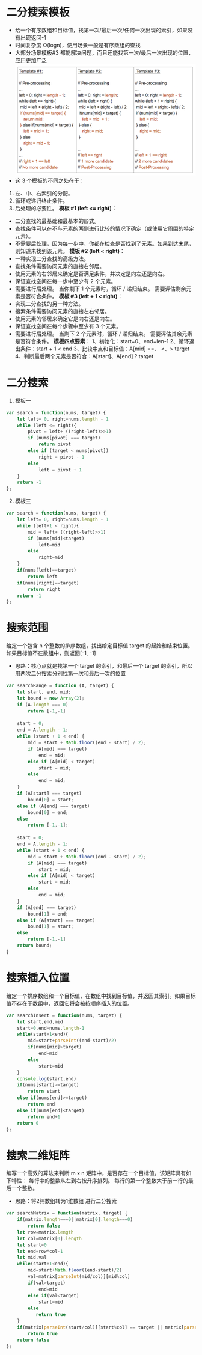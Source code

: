 # 二分搜索模板
* 给一个有序数组和目标值，找第一次/最后一次/任何一次出现的索引，如果没有出现返回-1
* 时间复杂度 O(logn)，使用场景一般是有序数组的查找
* 大部分场景模板#3 都能解决问题，而且还能找第一次/最后一次出现的位置，应用更加广泛
![avatar](../.assets/Template_BinarySearch.png)
* 这 3 个模板的不同之处在于：
1. 左、中、右索引的分配。
2. 循环或递归终止条件。
3. 后处理的必要性。
**模板 #1 (left <= right)**：
- 二分查找的最基础和最基本的形式。
- 查找条件可以在不与元素的两侧进行比较的情况下确定（或使用它周围的特定元素）。
- 不需要后处理，因为每一步中，你都在检查是否找到了元素。如果到达末尾，则知道未找到该元素。
**模板 #2 (left < right)**：
- 一种实现二分查找的高级方法。
- 查找条件需要访问元素的直接右邻居。
- 使用元素的右邻居来确定是否满足条件，并决定是向左还是向右。
- 保证查找空间在每一步中至少有 2 个元素。
- 需要进行后处理。 当你剩下 1 个元素时，循环 / 递归结束。 需要评估剩余元素是否符合条件。
**模板 #3 (left + 1 < right)**：
- 实现二分查找的另一种方法。
- 搜索条件需要访问元素的直接左右邻居。
- 使用元素的邻居来确定它是向右还是向左。
- 保证查找空间在每个步骤中至少有 3 个元素。
- 需要进行后处理。 当剩下 2 个元素时，循环 / 递归结束。 需要评估其余元素是否符合条件。
**模板四点要素**：
1、初始化：start=0、end=len-1
2、循环退出条件：start + 1 < end
3、比较中点和目标值：A[mid] ==、 <、> target
4、判断最后两个元素是否符合：A[start]、A[end] ? target
# 二分搜索
1. 模板一
```javascript
var search = function(nums, target) {
    let left= 0, right=nums.length - 1
    while (left <= right){
        pivot = left+ ((right-left)>>1)
        if (nums[pivot] === target)
            return pivot
        else if (target < nums[pivot])
            right = pivot - 1
        else
            left = pivot + 1
    }
    return -1
};
```
2. 模板三
```javascript
var search = function(nums, target) {
    let left= 0, right=nums.length - 1
    while (left+1 < right){
        mid = left+ ((right-left)>>1)
        if (nums[mid]<target)
            left=mid
        else
            right=mid
    }
    if(nums[left]==target)
        return left
    if(nums[right]==target)
        return right
    return -1
};
```
# 搜索范围
给定一个包含 n 个整数的排序数组，找出给定目标值 target 的起始和结束位置。 如果目标值不在数组中，则返回[-1, -1]
* 思路：核心点就是找第一个 target 的索引，和最后一个 target 的索引，所以用两次二分搜索分别找第一次和最后一次的位置
```javascript
var searchRange = function (A, target) {
    let start, end, mid;
    let bound = new Array(2); 
    if (A.length === 0) 
        return [-1,-1]
        
    start = 0; 
    end = A.length - 1;
    while (start + 1 < end) {
        mid = start + Math.floor((end - start) / 2);
        if (A[mid] === target) 
            end = mid;
        else if (A[mid] < target)
            start = mid;
        else
            end = mid;
    }
    if (A[start] === target)
        bound[0] = start;
    else if (A[end] === target)
        bound[0] = end;
    else
        return [-1,-1];
        
    start = 0;
    end = A.length - 1;
    while (start + 1 < end) {
        mid = start + Math.floor((end - start) / 2);
        if (A[mid] === target)
            start = mid;
        else if (A[mid] < target)
            start = mid;
        else
            end = mid;
    }
    if (A[end] === target)
        bound[1] = end;
    else if (A[start] === target)
        bound[1] = start;
    else
        return [-1,-1]
    return bound;
}
```
# 搜索插入位置
给定一个排序数组和一个目标值，在数组中找到目标值，并返回其索引。如果目标值不存在于数组中，返回它将会被按顺序插入的位置。
```javascript
var searchInsert = function(nums, target) {
    let start,end,mid
    start=0,end=nums.length-1
    while(start+1<end){
        mid=start+parseInt((end-start)/2)
        if(nums[mid]>target)
            end=mid
        else    
            start=mid
    }
    console.log(start,end)
    if(nums[start]>=target)
        return start
    else if(nums[end]>=target)
        return end
    else if(nums[end]<target)
        return end+1
    return 0
};
```
# 搜索二维矩阵
编写一个高效的算法来判断 m x n 矩阵中，是否存在一个目标值。该矩阵具有如下特性：
每行中的整数从左到右按升序排列。
每行的第一个整数大于前一行的最后一个整数。
* 思路：将2纬数组转为1维数组 进行二分搜索
```javascript
var searchMatrix = function(matrix, target) {
    if(matrix.length===0||matrix[0].length===0)
        return false
    let row=matrix.length
    let col=matrix[0].length
    let start=0
    let end=row*col-1
    let mid,val
    while(start+1<end){
        mid=start+Math.floor((end-start)/2)
        val=matrix[parseInt(mid/col)][mid%col]
        if(val>target)
            end=mid
        else if(val<target)
            start=mid
        else    
           return true
    }
    if(matrix[parseInt(start/col)][start%col] == target || matrix[parseInt(end/col)][end%col] == target)
        return true
    return false
};
```